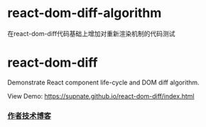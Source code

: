 # react-dom-diff-algorithm
在react-dom-diff代码基础上增加对重新渲染机制的代码测试

# react-dom-diff

Demonstrate React component life-cycle and DOM diff algorithm.

View Demo: https://supnate.github.io/react-dom-diff/index.html

### [作者技术博客](http://pandakeeper.net:8000)




